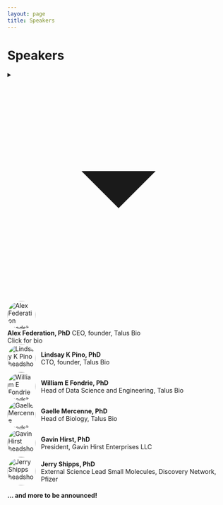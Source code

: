 ```yaml
---
layout: page
title: Speakers
---
```


# Speakers

<!-- Headshots go in /assets/images/speakers/ -->
<!-- Duplicate a <details> block per speaker -->

<details class="speaker">
  <summary>
    <!-- chevron -->
    <svg class="chev" viewBox="0 0 24 24" aria-hidden="true"><path d="M8 10l4 4 4-4" fill="currentColor"/></svg>
    <!-- headshot -->
    <img src="{{ '/assets/images/speakers/federation.jpeg' | relative_url }}" alt="Alex Federation headshot" width="64" height="64" style="border-radius:50%;object-fit:cover;">
    <!-- text -->
    <div class="meta">
      <strong>Alex Federation, PhD</strong>
      CEO, founder, Talus Bio
      <div class="hint">Click for bio</div>
    </div>
  </summary>
  <div style="margin:0.75rem 0 1.25rem 90px;">
    <p>Bio coming soon. Placeholder text for Alex Federation’s bioblurb.</p>
  </div>
</details>

<details class="speaker">
  <summary style="display:flex;align-items:center;gap:12px;cursor:pointer;">
    <img src="{{ '/assets/images/speakers/pino.jpg' | relative_url }}" alt="Lindsay K Pino headshot" width="64" height="64" style="border-radius:50%;object-fit:cover;">
    <div>
      <strong>Lindsay K Pino, PhD</strong><br>
      CTO, founder, Talus Bio
    </div>
  </summary>
  <div style="margin:0.75rem 0 1.25rem 76px;">
    <p>Bio coming soon. Placeholder text for Lindsay K Pino’s bioblurb.</p>
  </div>
</details>

<details class="speaker">
  <summary style="display:flex;align-items:center;gap:12px;cursor:pointer;">
    <img src="{{ '/assets/images/speakers/fondrie.jpeg' | relative_url }}" alt="William E Fondrie headshot" width="64" height="64" style="border-radius:50%;object-fit:cover;">
    <div>
      <strong>William E Fondrie, PhD</strong><br>
      Head of Data Science and Engineering, Talus Bio
    </div>
  </summary>
  <div style="margin:0.75rem 0 1.25rem 76px;">
    <p>Bio coming soon. Placeholder text for William E Fondrie’s bioblurb.</p>
  </div>
</details>

<details class="speaker">
  <summary style="display:flex;align-items:center;gap:12px;cursor:pointer;">
    <img src="{{ '/assets/images/speakers/mercenne.jpg' | relative_url }}" alt="Gaelle Mercenne headshot" width="64" height="64" style="border-radius:50%;object-fit:cover;">
    <div>
      <strong>Gaelle Mercenne, PhD</strong><br>
      Head of Biology, Talus Bio
    </div>
  </summary>
  <div style="margin:0.75rem 0 1.25rem 76px;">
    <p>Bio coming soon. Placeholder text for Gaelle Mercenne’s bioblurb.</p>
  </div>
</details>

<details class="speaker">
  <summary style="display:flex;align-items:center;gap:12px;cursor:pointer;">
    <img src="{{ '/assets/images/speakers/hirst.jpeg' | relative_url }}" alt="Gavin Hirst headshot" width="64" height="64" style="border-radius:50%;object-fit:cover;">
    <div>
      <strong>Gavin Hirst, PhD</strong><br>
      President, Gavin Hirst Enterprises LLC
    </div>
  </summary>
  <div style="margin:0.75rem 0 1.25rem 76px;">
    <p>Gavin is a seasoned biopharmaceutical executive and medicinal chemist, with over 30 years of experience in drug discovery across a range of therapeutic areas, including oncology, immunology, metabolic diseases, and anti-infectives. Gavin and his teams have successfully delivered multiple high-quality clinical candidates while leveraging his expertise in structure-based and fragment-based drug design to address complex drug discovery challenges. Gavin is the co-inventor of vaborbactam, an FDA-approved β-lactamase inhibitor used in combination with meropenem for the treatment of complicated urinary tract infections (cUTIs).
Most recently, Gavin served as the Chief Scientific Officer at Atomwise, a pioneer in AI-based small-molecule drug discovery, where he oversaw the company's drug discovery portfolio of AI-driven oncology and immunology programs.
Previously, as Interim Chief Scientific Officer and Senior Vice President of Chemistry at Turning Point Therapeutics, he advanced precision oncology programs, including, amongst others, KRAS (G12D/G12V) and p21-activated kinase (PAK) that culminated in  Bristol Myers Squibb $4.1 billion acquisition of Turning Point in 2022.
Earlier at J & J, Gavin led global small-molecule teams in autoimmune disease, progressing multiple clinical assets, including lorpucitinib (a GI-restricted pan-JAK inhibitor), into Phase II for familial adenomatous polyposis, a form of colorectal cancer.
Additional career stops include Vice President of Discovery Research at Takeda, Global Head of Integrated Drug Discovery at Eurofins, Vice President of Medicinal Chemistry at Mpex, Senior Director of Medicinal Chemistry at SGX Pharmaceuticals, in addition to Medicinal Chemistry roles at GSK and AbbVie.   
Gavin currently serves as a board advisor to Intelligent Ventures, an emerging venture capital firm that invests in US-based seed-stage companies, operating within the intersection of AI and healthcare, Zafrens, a company leveraging high-throughput cellular profiling at single-cell resolution, and Promakhos, a company working on restoring immune system function.
Gavin has authored more than 100 scientific publications, presentations, book chapters, patents, and patent applications, reflecting his deep commitment to advancing drug discovery and development.
</p>
  </div>
</details>

<details class="speaker">
  <summary style="display:flex;align-items:center;gap:12px;cursor:pointer;">
    <img src="{{ '/assets/images/speakers/shipps.jpg' | relative_url }}" alt="Jerry Shipps headshot" width="64" height="64" style="border-radius:50%;object-fit:cover;">
    <div>
      <strong>Jerry Shipps, PhD</strong><br>
      External Science Lead Small Molecules, Discovery Network, Pfizer
    </div>
  </summary>
  <div style="margin:0.75rem 0 1.25rem 76px;">
    <p>Jerry is an Executive Director in the Discovery Network group at Pfizer, focusing on the search & assessment of emerging drug discovery technologies and other promising external opportunities.  Prior to Pfizer he directed academic and biotech collaborations at Shire and evaluated external assets.  He also coordinated the global Tuberculosis Drug Accelerator initiative with the Bill & Melinda Gates Foundation, advancing compounds from 17 pharma & research institutions.  Earlier in his career Jerry directed medicinal chemistry and screening groups at Merck, Schering-Plough, and the biotech NeoGenesis.  He earned a Ph.D. in Organic Chemistry from M.I.T. in the laboratory of Prof. Julius Rebek.</p>
  </div>
</details>



**... and more to be announced!**  

